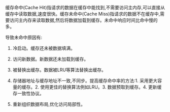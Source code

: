 缓存命中(Cache Hit)指请求的数据在缓存中能找到,不需要访问主内存,可以直接从缓存中读取数据,速度很快。缓存未命中(Cache Miss)指请求的数据不在缓存中,需要访问主内存来读取数据,然后将数据加载到缓存。未命中响应时间比命中慢的多。

导致未命中原因有:

1. 冷启动。缓存还未被数据填满。

2. 访问新数据。新数据还未加载到缓存。

3. 被替换出缓存。数据被LRU等算法替换出缓存。

4. 存储器地址与缓存地址不一致,不同步。提高缓存命中率的方法:1. 采用更大容量的缓存。2. 使用更佳的替换算法例如LRU。3. 数据预取到缓存。4. 更新缓存一致性协议。

5. 重新组织数据布局,优化访问局部性。